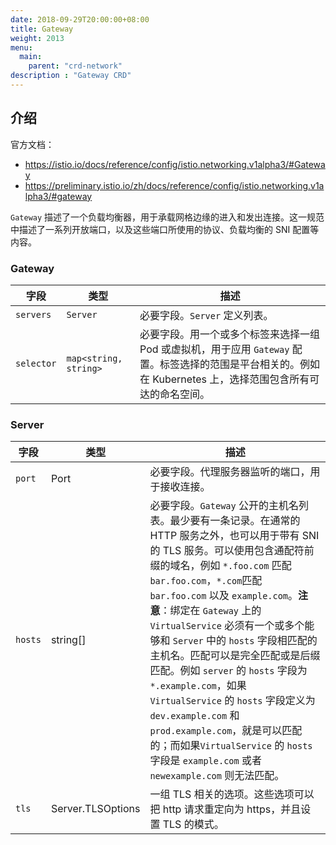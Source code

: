 ```yaml
---
date: 2018-09-29T20:00:00+08:00
title: Gateway
weight: 2013
menu:
  main:
    parent: "crd-network"
description : "Gateway CRD"
---
```


## 介绍

官方文档：

- https://istio.io/docs/reference/config/istio.networking.v1alpha3/#Gateway
- https://preliminary.istio.io/zh/docs/reference/config/istio.networking.v1alpha3/#gateway

`Gateway` 描述了一个负载均衡器，用于承载网格边缘的进入和发出连接。这一规范中描述了一系列开放端口，以及这些端口所使用的协议、负载均衡的 SNI 配置等内容。

### Gateway

| 字段       | 类型                                                         | 描述                                                         |
| ---------- | ------------------------------------------------------------ | ------------------------------------------------------------ |
| `servers`  | `Server`| 必要字段。`Server` 定义列表。                                |
| `selector` | `map<string, string>`                                        | 必要字段。用一个或多个标签来选择一组 Pod 或虚拟机，用于应用 `Gateway` 配置。标签选择的范围是平台相关的。例如在 Kubernetes 上，选择范围包含所有可达的命名空间。 |

### Server

| 字段    | 类型              | 描述                                                         |
| ------- | ----------------- | ------------------------------------------------------------ |
| `port`  | Port              | 必要字段。代理服务器监听的端口，用于接收连接。               |
| `hosts` | string[]          | 必要字段。`Gateway` 公开的主机名列表。最少要有一条记录。在通常的 HTTP 服务之外，也可以用于带有 SNI 的 TLS 服务。可以使用包含通配符前缀的域名，例如 `*.foo.com` 匹配 `bar.foo.com`，`*.com`匹配 `bar.foo.com` 以及 `example.com`。**注意**：绑定在 `Gateway` 上的 `VirtualService` 必须有一个或多个能够和 `Server` 中的 `hosts` 字段相匹配的主机名。匹配可以是完全匹配或是后缀匹配。例如 `server` 的 `hosts` 字段为 `*.example.com`，如果 `VirtualService` 的 `hosts` 字段定义为 `dev.example.com` 和 `prod.example.com`，就是可以匹配的；而如果`VirtualService` 的 `hosts` 字段是 `example.com` 或者 `newexample.com` 则无法匹配。 |
| `tls`   | Server.TLSOptions | 一组 TLS 相关的选项。这些选项可以把 http 请求重定向为 https，并且设置 TLS 的模式。 |